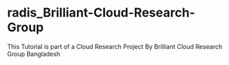 # radis_Brilliant-Cloud-Research-Group
This Tutorial is part of a Cloud Research Project By Brilliant Cloud Research Group Bangladesh
